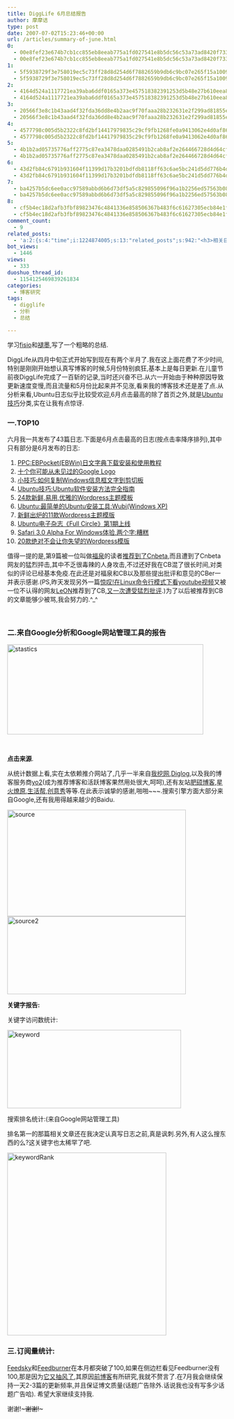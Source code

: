 ```yaml
---
title: DiggLife 6月总结报告
author: 摩摩诘
type: post
date: 2007-07-02T15:23:46+00:00
url: /articles/summary-of-june.html
0:
  - 00e8fef23e674b7cb1cc855eb8eeab775a1fd027541e8b5dc56c53a73ad8420f73371ff4edb0ea48a4d1c5f0d913c60b
  - 00e8fef23e674b7cb1cc855eb8eeab775a1fd027541e8b5dc56c53a73ad8420f73371ff4edb0ea48a4d1c5f0d913c60b
1:
  - 5f5938729f3e758019ec5c73ff28d8d254d6f7882659b9db6c9bc07e265f15a1009d9e2b4d6f4426b57da0d06d71c92c
  - 5f5938729f3e758019ec5c73ff28d8d254d6f7882659b9db6c9bc07e265f15a1009d9e2b4d6f4426b57da0d06d71c92c
2:
  - 4164d524a1117721ea39aba6ddf0165a373e457518382391253d5b48e27b610eea83695371cda7332772a4acadb4af7f
  - 4164d524a1117721ea39aba6ddf0165a373e457518382391253d5b48e27b610eea83695371cda7332772a4acadb4af7f
3:
  - 20566f3e8c1b43aad4f32fda36dd8e4b2aac9f70faaa28b232631e2f299ad81855e8b44f84aba4ab8d66a227f71a6178
  - 20566f3e8c1b43aad4f32fda36dd8e4b2aac9f70faaa28b232631e2f299ad81855e8b44f84aba4ab8d66a227f71a6178
4:
  - 4577798c005d5b2322c8fd2bf14417979835c29cf9fb1268fe0a9413062e4d0af862a1139a2bb2a6e12965f1172d24f1
  - 4577798c005d5b2322c8fd2bf14417979835c29cf9fb1268fe0a9413062e4d0af862a1139a2bb2a6e12965f1172d24f1
5:
  - 4b1b2ad05735776aff2775c87ea3478daa0285491b2cab8af2e264466728d4d64cfd537532264119139ad27e4c25b4a9
  - 4b1b2ad05735776aff2775c87ea3478daa0285491b2cab8af2e264466728d4d64cfd537532264119139ad27e4c25b4a9
6:
  - 43d2fb84c6791b931604f11399d17b3201bdfdb8118ff63c6ae5bc241d5dd776b4decc26b6752b763abfe797c1ded790
  - 43d2fb84c6791b931604f11399d17b3201bdfdb8118ff63c6ae5bc241d5dd776b4decc26b6752b763abfe797c1ded790
7:
  - ba4257b5dc6ee0acc97589abbd6b6d73df5a5c829855096f96a1b2256ed57563b08001f8270fa2d313e2ba75a5ea9f3e
  - ba4257b5dc6ee0acc97589abbd6b6d73df5a5c829855096f96a1b2256ed57563b08001f8270fa2d313e2ba75a5ea9f3e
8:
  - cf5b4ec18d2afb3fbf89823476c4841336e858506367b483f6c61627305ecb84e1f37ff85e680d6ac4c17ee51ec20a3a
  - cf5b4ec18d2afb3fbf89823476c4841336e858506367b483f6c61627305ecb84e1f37ff85e680d6ac4c17ee51ec20a3a
comment_count:
  - 9
related_posts:
  - 'a:2:{s:4:"time";i:1224874005;s:13:"related_posts";s:942:"<h3>相关日志</h3><ul class="related_post"><li><a href="http://www.digglife.cn/articles/summary-of-september.html" title="DiggLife 9月总结报告">DiggLife 9月总结报告</a></li><li><a href="http://www.digglife.cn/articles/summary-of-august.html" title="DiggLife 8月总结报告">DiggLife 8月总结报告</a></li><li><a href="http://www.digglife.cn/articles/summary-of-july.html" title="DiggLife 7月总结.">DiggLife 7月总结.</a></li><li><a href="http://www.digglife.cn/articles/say-hello.html" title="回来打个招呼">回来打个招呼</a></li><li><a href="http://www.digglife.cn/articles/fuck-you-guys.html" title="惨痛">惨痛</a></li><li><a href="http://www.digglife.cn/articles/birthday-women-day.html" title="My Birthday,Women&#8217;s Day">My Birthday,Women&#8217;s Day</a></li><li><a href="http://www.digglife.cn/articles/stastics-2007.html" title="DiggLife 2007年度统计">DiggLife 2007年度统计</a></li></ul>";}'
bot_views:
  - 1446
views:
  - 333
duoshuo_thread_id:
  - 1154125469839261834
categories:
  - 博客研究
tags:
  - digglife
  - 分析
  - 总结

---
```

学习<a href="http://fisio.cn" target="_blank">fisio</a>和<a href="http://www.mifengtd.cn/" target="_blank">褪墨</a>,写了一个粗略的总结.

DiggLife从四月中旬正式开始写到现在有两个半月了.我在这上面花费了不少时间,特别是刚刚开始想认真写博客的时候,5月份特别疯狂,基本上是每日更新.在儿童节前夜DiggLife完成了一百斩的记录,当时还兴奋不已.从六一开始由于种种原因导致更新速度变慢,而且流量和5月份比起来并不见涨,看来我的博客技术还是差了点.从分析来看,Ubuntu日志似乎比较受欢迎,6月点击最高的除了首页之外,就是<a href="https://www.digglife.net/articles/category/about_ubuntu/" target="_blank">Ubuntu技巧</a>分类,实在让我有点惊讶.

### **一.TOP10**

六月我一共发布了43篇日志.下面是6月点击最高的日志(按点击率降序排列),其中只有部分是6月发布的日志:

  1. <a href="https://www.digglife.net/articles/ebpocket-ebwin.html" target="_blank">PPC:EBPocket(EBWin)日文字典下载安装和使用教程</a>
  2. <a href="https://www.digglife.net/articles/google-logos.html" target="_blank">十个你可能从未见过的Google Logo</a>
  3. <a href="https://www.digglife.net/articles/copy-error-message-box-to-clipboard.html" target="_blank">小技巧:如何复制Windows信息框文字到剪切板</a>
  4. <a href="https://www.digglife.net/articles/how-to-install-software-in-ubuntu.html" target="_blank">Ubuntu技巧:Ubuntu软件安装方法完全指南</a>
  5. <a href="https://www.digglife.net/articles/24-fresh-usable-and-elegant-wordpress-themes.html" target="_blank">24款新鲜,易用,优雅的Wordpress主题模板</a>
  6. <a href="https://www.digglife.net/articles/ubuntu%e6%9c%80%e7%ae%80%e5%8d%95%e7%9a%84ubuntu%e5%ae%89%e8%a3%85%e5%b7%a5%e5%85%b7wubiwindows-xp.html" target="_blank">Ubuntu:最简单的Ubuntu安装工具:Wubi(Windows XP)</a>
  7. <a href="https://www.digglife.net/articles/10-fresh-wordpress-themes.html" target="_blank">新鲜出炉的11款Wordpress主题模版</a>
  8. <a href="https://www.digglife.net/articles/ubuntu-emagazine-full-circle-1.html" target="_blank">Ubuntu电子杂志《Full Circle》第1期上线</a>
  9. <a href="https://www.digglife.net/articles/safari-30-alpha-for-windows-released.html" target="_blank">Safari 3.0 Alpha For Windows体验,两个字:糟糕</a>
 10. <a href="https://www.digglife.net/articles/20%e6%ac%be%e7%bb%9d%e5%af%b9%e4%b8%8d%e4%bc%9a%e8%ae%a9%e4%bd%a0%e5%a4%b1%e6%9c%9b%e7%9a%84wordpress%e6%a8%a1%e7%89%88.html" target="_blank">20款绝对不会让你失望的Wordpress模版</a>

值得一提的是,第9篇被一位叫做<a href="http://fqpy.com/" target="_blank">福泉</a>的读者<a href="http://www.cnbeta.com/article.php?sid=28336" target="_blank">推荐到了Cnbeta</a>,而且遭到了Cnbeta网友的猛烈抨击,其中不乏很毒辣的人身攻击,不过还好我在CB混了很长时间,对类似的评论已经基本免疫.在此还是对福泉和CB以及那些提出批评和意见的CBer一并表示感谢.(PS,昨天发现另外一篇<a href="https://www.digglife.net/articles/watch-youtube-video-under-linux-commandline.html" target="_blank">惊叹!在Linux命令行模式下看youtube视频</a>又被一位不认得的网友<a href="http://leondel.yo2.cn/" target="_blank">LeON</a>推荐到了CB,<a href="http://www.cnbeta.com/article.php?sid=29255" target="_blank">又一次遭受猛烈批评</a>.)为了以后被推荐到CB的文章能够少被骂,我会努力的.^_^

&nbsp;

### **二.来自Google分析和Google网站管理工具的报告**

 <img height="207" alt="stastics" src="https://www.digglife.net/wp-content/uploads/3/379/2007/07/stastics.png" width="450" />

<!--more-->

&nbsp;

**点击来源**.

从统计数据上看,实在太依赖推介网站了,几乎一半来自<a href="http://www.5dig.net" target="_blank">我挖网</a>,<a href="http://www.diglog.com" target="_blank">Diglog</a>,以及我的博客服务商<a href="http://yo2.cn" target="_blank">yo2</a>(成为推荐博客和活跃博客果然用处很大,呵呵),还有友站<a href="http://fisio.cn" target="_blank">肥硕博客</a>,<a href="http://fire3.cn" target="_blank">星火燎原</a>,<a href="http://lifebang.com" target="_blank">生活帮</a>,<a href="http://ljhui.yo2.cn/" target="_blank">创意秀</a>等等.在此表示诚挚的感谢,啪啪~~~.搜索引擎方面大部分来自Google,还有我用得越来越少的Baidu.

<img height="245" alt="source" src="https://www.digglife.net/wp-content/uploads/3/379/2007/07/source.png" width="410" />

 <img height="179" alt="source2" src="https://www.digglife.net/wp-content/uploads/3/379/2007/07/source2.png" width="410" />

**关键字报告:**

关键字访问数统计:

 <img height="180" alt="keyword" src="https://www.digglife.net/wp-content/uploads/3/379/2007/07/keyword.png" width="399" />

搜索排名统计:(来自Google网站管理工具)

排名第一的那篇相关文章还在我决定认真写日志之前,真是讽刺.另外,有人这么搜东西的么?这关键字也太稀罕了吧.

 <img height="420" alt="keywordRank" src="https://www.digglife.net/wp-content/uploads/3/379/2007/07/keywordrank.png" width="365" />

### **三.订阅量统计:**

<a href="http://www.feedsky.com" target="_blank">Feedsky</a>和<a href="http://www.feedburner.com" target="_blank">Feedburner</a>在本月都突破了100,如果在侧边栏看见Feedburner没有100,那是因为<a href="http://fisio.cn/google-feedfetcher-problem.html" target="_blank">它又抽风了</a>,其原因<a href="http://www.qianblogger.com/2007/06/25/feedburner-tongji/" target="_blank">前博客</a>有所研究,我就不赘言了.在7月我会继续保持一天2-3篇的更新频率,并且保证博文质量(话题广告除外.话说我也没有写多少话题广告哈).&nbsp;希望大家继续支持我.

谢谢!~~~~~谢谢!~~~~~

